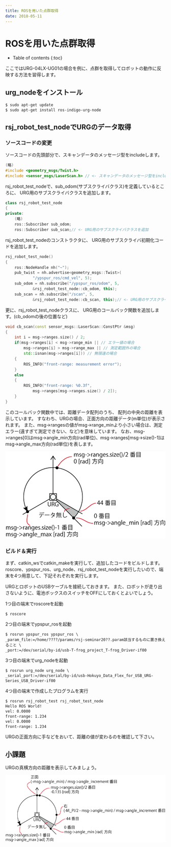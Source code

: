 ```yaml
---
title: ROSを用いた点群取得
date: 2018-05-11
---
```


# ROSを用いた点群取得

- Table of contents
{:toc}

ここではURG-04LX-UG01の場合を例に、点群を取得してロボットの動作に反映する方法を習得します。

## urg_nodeをインストール

```shell
$ sudo apt-get update
$ sudo apt-get install ros-indigo-urg-node
```

## rsj_robot_test_nodeでURGのデータ取得
### ソースコードの変更
ソースコードの先頭部分で、スキャンデータのメッセージ型をincludeします。

```c++
(略)
#include <geometry_msgs/Twist.h>
#include <sensor_msgs/LaserScan.h> // <- スキャンデータのメッセージ型をinclude
```

rsj_robot_test_nodeで、sub_odom(サブスクライバクラス)を定義しているところに、
URG用のサブスクライバクラスを追加します。

```c++
class rsj_robot_test_node
{
private:
	(略)
	ros::Subscriber sub_odom;
	ros::Subscriber sub_scan;// <- URG用のサブスクライバクラスを追加
```

rsj_robot_test_nodeのコンストラクタに、
URG用のサブスクライバ初期化コードを追加します。

```c++
rsj_robot_test_node()
{
	ros::NodeHandle nh("~");
	pub_twist = nh.advertise<geometry_msgs::Twist>(
			"/ypspur_ros/cmd_vel", 5);
	sub_odom = nh.subscribe("/ypspur_ros/odom", 5,
			&rsj_robot_test_node::cb_odom, this);
	sub_scan = nh.subscribe("/scan", 5,
			&rsj_robot_test_node::cb_scan, this);// <- URG用のサブスクライバ初期化コードを追加
```

更に、rsj_robot_test_nodeクラスに、
URG用のコールバック関数を追加します。(cb_odomの後の位置など)

```c++
void cb_scan(const sensor_msgs::LaserScan::ConstPtr &msg)
{
	int i = msg->ranges.size() / 2;
	if(msg->ranges[i] < msg->range_min || // エラー値の場合
		msg->ranges[i] > msg->range_max || // 測定範囲外の場合
		std::isnan(msg->ranges[i])) // 無限遠の場合
	{
		ROS_INFO("front-range: measurement error");
	}
	else
	{
		ROS_INFO("front-range: %0.3f",
			msg->ranges[msg->ranges.size() / 2]);
	}
}
```

このコールバック関数中では、距離データ配列のうち、
配列の中央の距離を表示しています。
すなわち、URGの場合、正面方向の距離データ(m単位)が表示されます。
また、msg->rangesの値がmsg->range_minより小さい場合は、測定エラー(遠すぎて測定できない、など)を意味しています。
なお、msg->ranges[0]はmsg->angle_min方向(rad単位)、msg->ranges[msg->size()-1]はmsg->angle_max方向(rad単位)を表します。

![URG Step Number](images/urg_number.png)

### ビルド＆実行

まず、catkin_wsでcatkin_makeを実行して、追加したコードをビルドします。
roscore、ypspur_ros、urg_node、rsj_robot_test_nodeを実行したいので、端末を4つ用意して、下記それぞれを実行します。

URGとロボットのUSBケーブルを接続しておきます。
また、ロボットが走り出さないように、電池ボックスのスイッチをOFFにしておくとよいでしょう。

1つ目の端末でroscoreを起動

```shell
$ roscore
```

2つ目の端末でypspur_rosを起動

```shell
$ rosrun ypspur_ros ypspur_ros \
_param_file:=/home/????/params/rsj-seminar20??.param該当するものに置き換えること \
_port:=/dev/serial/by-id/usb-T-frog_project_T-frog_Driver-if00
```

3つ目の端末でurg_nodeを起動

```shell
$ rosrun urg_node urg_node \
_serial_port:=/dev/serial/by-id/usb-Hokuyo_Data_Flex_for_USB_URG-Series_USB_Driver-if00
```

4つ目の端末で作成したプログラムを実行

```shell
$ rosrun rsj_robot_test rsj_robot_test_node
Hello ROS World!
vel: 0.0000
front-range: 1.234
vel: 0.0000
front-range: 1.234
```

URGの正面方向に手などをおいて、距離の値が変わるのを確認して下さい。

## 小課題

URGの真横方向の距離を表示してみましょう。

![URG Step Number Hint](images/urg_number_a.png)
